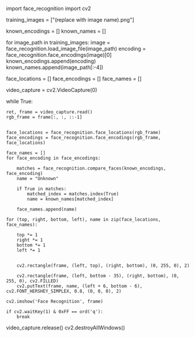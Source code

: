 import face_recognition
import cv2

training_images = ["(replace with image name).png"]

known_encodings = []
known_names = []

for image_path in training_images:
    image = face_recognition.load_image_file(image_path)
    encoding = face_recognition.face_encodings(image)[0]
    known_encodings.append(encoding)
    known_names.append(image_path[:-4])  


face_locations = []
face_encodings = []
face_names = []

video_capture = cv2.VideoCapture(0)

while True:

    ret, frame = video_capture.read()
    rgb_frame = frame[:, :, ::-1]


    face_locations = face_recognition.face_locations(rgb_frame)
    face_encodings = face_recognition.face_encodings(rgb_frame, face_locations)

    face_names = []
    for face_encoding in face_encodings:
      
        matches = face_recognition.compare_faces(known_encodings, face_encoding)
        name = "Unknown"

        if True in matches:
            matched_index = matches.index(True)
            name = known_names[matched_index]

        face_names.append(name)

    for (top, right, bottom, left), name in zip(face_locations, face_names):

        top *= 1
        right *= 1
        bottom *= 1
        left *= 1


        cv2.rectangle(frame, (left, top), (right, bottom), (0, 255, 0), 2)

        cv2.rectangle(frame, (left, bottom - 35), (right, bottom), (0, 255, 0), cv2.FILLED)
        cv2.putText(frame, name, (left + 6, bottom - 6), cv2.FONT_HERSHEY_SIMPLEX, 0.8, (0, 0, 0), 2)

    cv2.imshow('Face Recognition', frame)

    if cv2.waitKey(1) & 0xFF == ord('q'):
        break

video_capture.release()
cv2.destroyAllWindows()
